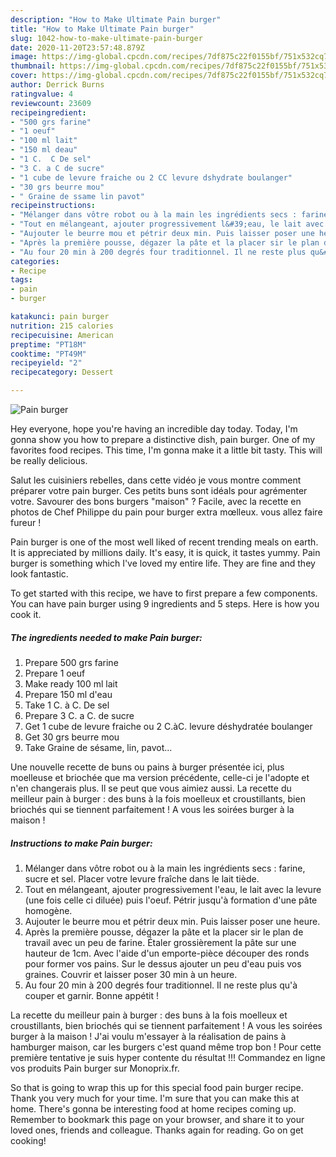```yaml
---
description: "How to Make Ultimate Pain burger"
title: "How to Make Ultimate Pain burger"
slug: 1042-how-to-make-ultimate-pain-burger
date: 2020-11-20T23:57:48.879Z
image: https://img-global.cpcdn.com/recipes/7df875c22f0155bf/751x532cq70/pain-burger-photo-principale-de-la-recette.jpg
thumbnail: https://img-global.cpcdn.com/recipes/7df875c22f0155bf/751x532cq70/pain-burger-photo-principale-de-la-recette.jpg
cover: https://img-global.cpcdn.com/recipes/7df875c22f0155bf/751x532cq70/pain-burger-photo-principale-de-la-recette.jpg
author: Derrick Burns
ratingvalue: 4
reviewcount: 23609
recipeingredient:
- "500 grs farine"
- "1 oeuf"
- "100 ml lait"
- "150 ml deau"
- "1 C.  C De sel"
- "3 C. a C de sucre"
- "1 cube de levure fraiche ou 2 CC levure dshydrate boulanger"
- "30 grs beurre mou"
- " Graine de ssame lin pavot"
recipeinstructions:
- "Mélanger dans vôtre robot ou à la main les ingrédients secs : farine, sucre et sel. Placer votre levure fraîche dans le lait tiède."
- "Tout en mélangeant, ajouter progressivement l&#39;eau, le lait avec la levure (une fois celle ci diluée) puis l&#39;oeuf. Pétrir jusqu&#39;à formation d&#39;une pâte homogène."
- "Aujouter le beurre mou et pétrir deux min. Puis laisser poser une heure."
- "Après la première pousse, dégazer la pâte et la placer sir le plan de travail avec un peu de farine. Étaler grossièrement la pâte sur une hauteur de 1cm. Avec l&#39;aide d&#39;un emporte-pièce découper des ronds pour former vos pains. Sur le dessus ajouter un peu d&#39;eau puis vos graines. Couvrir et laisser poser 30 min à un heure."
- "Au four 20 min à 200 degrés four traditionnel. Il ne reste plus qu&#39;à couper et garnir. Bonne appétit !"
categories:
- Recipe
tags:
- pain
- burger

katakunci: pain burger 
nutrition: 215 calories
recipecuisine: American
preptime: "PT18M"
cooktime: "PT49M"
recipeyield: "2"
recipecategory: Dessert

---
```



![Pain burger](https://img-global.cpcdn.com/recipes/7df875c22f0155bf/751x532cq70/pain-burger-photo-principale-de-la-recette.jpg)

Hey everyone, hope you're having an incredible day today. Today, I'm gonna show you how to prepare a distinctive dish, pain burger. One of my favorites food recipes. This time, I'm gonna make it a little bit tasty. This will be really delicious.

Salut les cuisiniers rebelles, dans cette vidéo je vous montre comment préparer votre pain burger. Ces petits buns sont idéals pour agrémenter votre. Savourer des bons burgers &#34;maison&#34; ? Facile, avec la recette en photos de Chef Philippe du pain pour burger extra mœlleux. vous allez faire fureur !

Pain burger is one of the most well liked of recent trending meals on earth. It is appreciated by millions daily. It's easy, it is quick, it tastes yummy. Pain burger is something which I've loved my entire life. They are fine and they look fantastic.


To get started with this recipe, we have to first prepare a few components. You can have pain burger using 9 ingredients and 5 steps. Here is how you cook it.

<!--inarticleads1-->

##### The ingredients needed to make Pain burger:

1. Prepare 500 grs farine
1. Prepare 1 oeuf
1. Make ready 100 ml lait
1. Prepare 150 ml d&#39;eau
1. Take 1 C. à C. De sel
1. Prepare 3 C. a C. de sucre
1. Get 1 cube de levure fraiche ou 2 C.àC. levure déshydratée boulanger
1. Get 30 grs beurre mou
1. Take  Graine de sésame, lin, pavot...


Une nouvelle recette de buns ou pains à burger présentée ici, plus moelleuse et briochée que ma version précédente, celle-ci je l&#39;adopte et n&#39;en changerais plus. Il se peut que vous aimiez aussi. La recette du meilleur pain à burger : des buns à la fois moelleux et croustillants, bien briochés qui se tiennent parfaitement ! A vous les soirées burger à la maison ! 

<!--inarticleads2-->

##### Instructions to make Pain burger:

1. Mélanger dans vôtre robot ou à la main les ingrédients secs : farine, sucre et sel. Placer votre levure fraîche dans le lait tiède.
1. Tout en mélangeant, ajouter progressivement l&#39;eau, le lait avec la levure (une fois celle ci diluée) puis l&#39;oeuf. Pétrir jusqu&#39;à formation d&#39;une pâte homogène.
1. Aujouter le beurre mou et pétrir deux min. Puis laisser poser une heure.
1. Après la première pousse, dégazer la pâte et la placer sir le plan de travail avec un peu de farine. Étaler grossièrement la pâte sur une hauteur de 1cm. Avec l&#39;aide d&#39;un emporte-pièce découper des ronds pour former vos pains. Sur le dessus ajouter un peu d&#39;eau puis vos graines. Couvrir et laisser poser 30 min à un heure.
1. Au four 20 min à 200 degrés four traditionnel. Il ne reste plus qu&#39;à couper et garnir. Bonne appétit !


La recette du meilleur pain à burger : des buns à la fois moelleux et croustillants, bien briochés qui se tiennent parfaitement ! A vous les soirées burger à la maison ! J&#39;ai voulu m&#39;essayer à la réalisation de pains à hamburger maison, car les burgers c&#39;est quand même trop bon ! Pour cette première tentative je suis hyper contente du résultat !!! Commandez en ligne vos produits Pain burger sur Monoprix.fr. 

So that is going to wrap this up for this special food pain burger recipe. Thank you very much for your time. I'm sure that you can make this at home. There's gonna be interesting food at home recipes coming up. Remember to bookmark this page on your browser, and share it to your loved ones, friends and colleague. Thanks again for reading. Go on get cooking!
